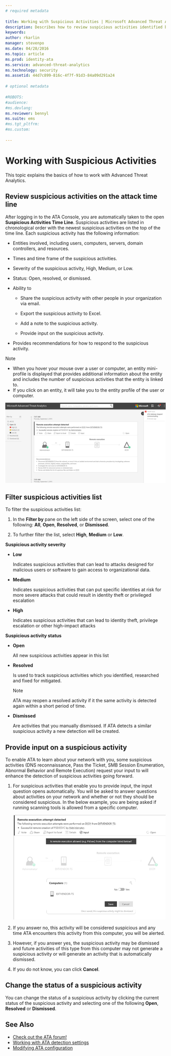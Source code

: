 ```yaml
---
# required metadata

title: Working with Suspicious Activities | Microsoft Advanced Threat Analytics
description: Describes how to review suspicious activities identified by ATA
keywords:
author: rkarlin
manager: stevenpo
ms.date: 04/28/2016
ms.topic: article
ms.prod: identity-ata
ms.service: advanced-threat-analytics
ms.technology: security
ms.assetid: 44d7c899-816c-4f7f-91d3-84a09d291a24

# optional metadata

#ROBOTS:
#audience:
#ms.devlang:
ms.reviewer: bennyl
ms.suite: ems
#ms.tgt_pltfrm:
#ms.custom:

---
```


# Working with Suspicious Activities
This topic explains the basics of how to work with Advanced Threat Analytics.

## Review suspicious activities on the attack time line
After logging in to the ATA Console, you are automatically taken to the open **Suspicious Activities Time Line**. Suspicious activities are listed in chronological order with the newest suspicious activities on the top of the time line.
Each suspicious activity has the following information:

-   Entities involved, including users, computers, servers, domain controllers, and resources.

-   Times and time frame of the suspicious activities.

-   Severity of the suspicious activity, High, Medium, or Low.

-   Status: Open, resolved, or dismissed.

-   Ability to

    -   Share the suspicious activity with other people in your organization via email.

    -   Export the suspicious activity to Excel.

    -   Add a note to the suspicious activity.

    -   Provide input on the suspicious activity.

-   Provides recommendations for how to respond to the suspicious activity.

> [!NOTE]
> -   When you hover your mouse over a user or computer, an entity mini-profile is displayed that provides additional information about the entity and includes the number of suspicious activities that the entity is linked to.
> -   If you click on an entity, it will take you to the entity profile of the user or computer.

![ATA suspicious activities timeline image](media/ATA-Suspicious-Activity-Timeline.JPG)

## Filter suspicious activities list
To filter the suspicious activities list:

1.  In the **Filter by** pane on the left side of the screen, select one of the following: **All**, **Open**, **Resolved**, or **Dismissed**.

2.  To further filter the list, select **High**, **Medium** or **Low**.

**Suspicious activity severity**

-   **Low**

    Indicates suspicious activities that can lead to attacks designed for malicious users or software to gain access to organizational data.

-   **Medium**

    Indicates suspicious activities that can put specific identities at risk for more severe attacks that could result in identity theft or privileged escalation

-   **High**

    Indicates suspicious activities that can lead to identity theft, privilege escalation or other high-impact attacks

**Suspicious activity status**

-   **Open**

    All new suspicious activities appear in this list

-   **Resolved**

    Is used to track suspicious activities which you identified, researched and fixed for mitigated.

    > [!NOTE]
    > ATA may reopen a resolved activity if it the same activity is detected again within a short period of time.

-   **Dismissed**

    Are activities that you manually dismissed. If ATA detects a similar suspicious activity a new detection will be created.

## Provide input on a suspicious activity
To enable ATA to learn about your network with you, some suspicious activities (DNS reconnaissance, Pass the Ticket, SMB Session Enumeration, Abnormal Behavior and Remote Execution) request your input to will enhance the detection of suspicious activities going forward.

1.  For suspicious activities that enable you to provide input, the input question opens automatically. You will be asked to answer questions about activities on your network and whether or not they should be considered suspicious. In the below example, you are being asked if running scanning tools is allowed from a specific computer.

    ![ATA provide input for suspicious activities image](media/ATA-Input.JPG)

2.  If you answer no, this activity will be considered suspicious and any time ATA encounters this activity from this computer, you will be alerted.

3.  However, if you answer yes, the suspicious activity may be dismissed and future activities of this type from this computer may not generate a suspicious activity or will generate an activity that is automatically dismissed.

4.  If you do not know, you can click **Cancel**.

## Change the status of a suspicious activity
You can change the status of a suspicious activity by clicking the current status of the suspicious activity and selecting one of the following **Open**, **Resolved** or **Dismissed**.

## See Also
- [Check out the ATA forum!](https://social.technet.microsoft.com/Forums/security/en-US/home?forum=mata)
- [Working with ATA detection settings](working-with-detection-settings.md)
- [Modifying ATA configuration](modifying-ata-configuration.md)
